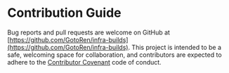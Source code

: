 # Contribution Guide

Bug reports and pull requests are welcome on GitHub at [https://github.com/GotoRen/infra-builds](https://github.com/GotoRen/infra-builds).
This project is intended to be a safe, welcoming space for collaboration, and contributors are expected to adhere to the [Contributor Covenant](https://www.contributor-covenant.org/) code of conduct.
